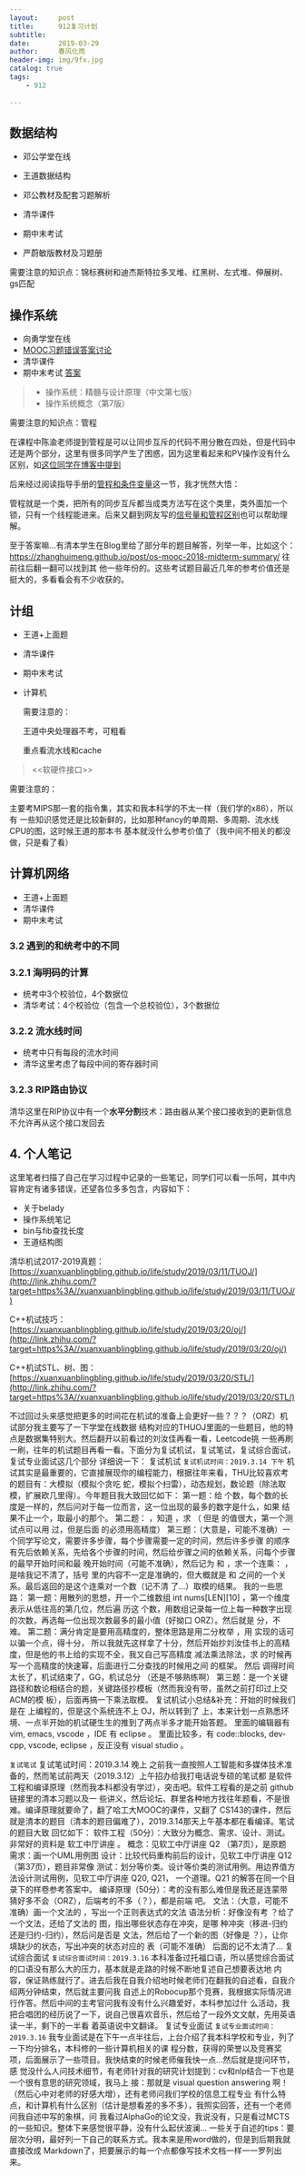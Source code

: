 ```yaml
---
layout:     post
title:      912复习计划
subtitle:   
date:       2019-03-29
author:     春风化雨
header-img: img/9fx.jpg
catalog: true
tags:
    - 912
    
---
```




##  数据结构

* 邓公学堂在线
* 王道数据结构

* 邓公教材及配套习题解析
* 清华课件
* 期中末考试
* 严蔚敏版教材及习题册

需要注意的知识点：锦标赛树和迪杰斯特拉多叉堆、红黑树、左式堆、伸展树、gs匹配

## 操作系统

* 向勇学堂在线
* [MOOC习题错误答案讨论](https://link.zhihu.com/?target=http%3A//www.xuetangx.com/courses/course-v1%3ATsinghuaX%2B30240243X%2Bsp/discussion/forum/i4x-TsinghuaX-30240243X-course-2015_T1/threads/5a30f5cef605ab5be700983f)
* 清华课件  
* 期中末考试  [答案](<https://zhanghuimeng.github.io/>)

> - 操作系统：精髓与设计原理（中文第七版）
> - 操作系统概念（第7版）

需要注意的知识点：管程

在课程中陈渝老师提到管程是可以让同步互斥的代码不用分散在四处，但是代码中还是两个部分，这里有很多同学产生了困惑，因为这里看起来和PV操作没有什么区别，如[这位同学在博客中提到](http://link.zhihu.com/?target=https%3A//www.cnblogs.com/kkkkkk/p/5543799.html)

后来经过阅读指导手册的[管程和条件变量](http://link.zhihu.com/?target=https%3A//chyyuu.gitbooks.io/ucore_os_docs/content/lab7/lab7_3_4_monitors.html)这一节，我才恍然大悟：

管程就是一个类，把所有的同步互斥都当成类方法写在这个类里，类外面加一个锁，只有一个线程能进来。后来又翻到网友写的[信号量和管程区别](http://link.zhihu.com/?target=https%3A//blog.csdn.net/ljbdream00/article/details/83501948)也可以帮助理解。

至于答案嘛...有清本学生在Blog里给了部分年的题目解答，列举一年，比如这个： https://zhanghuimeng.github.io/post/os-mooc-2018-midterm-summary/ 往前往后翻一翻可以找到其 他一些年份的。这些考试题目最近几年的参考价值还是挺大的，多看看会有不少收获的。 

## 计组

* 王道+上面题

* 清华课件

* 期中末考试

* 计算机

  需要注意的：

  王道中央处理器不考，可粗看

  重点看流水线和cache

> <<软硬件接口>>

需要注意的：

​	主要考MIPS那一套的指令集，其实和我本科学的不太一样（我们学的x86），所以有 一些知识感觉还是比较新鲜的，比如那种fancy的单周期、多周期、流水线CPU的图，这时候王道的那本书 基本就没什么参考价值了（我中间不相关的都没做，只是看了看）

## 计算机网络

* 王道+上面题
* 清华课件
* 期中末考试





### 3.2 遇到的和统考中的不同

### 3.2.1 海明码的计算

- 统考中3个校验位，4个数据位
- 清华考试：4个校验位（包含一个总校验位），3个数据位

### 3.2.2 流水线时间

- 统考中只有每段的流水时间
- 清华这里考虑了每段中间的寄存器时间

### 3.2.3 RIP路由协议

清华这里在RIP协议中有一个**水平分割**技术：路由器从某个接口接收到的更新信息不允许再从这个接口发回去

## 4. 个人笔记

这里笔者扫描了自己在学习过程中记录的一些笔记，同学们可以看一乐呵，其中内容肯定有诸多错误，还望各位多多包含，内容如下：

- 关于belady
- 操作系统笔记
- bin与fib查找长度
- 王道结构图



清华机试2017-2019真题：[https://xuanxuanblingbling.github.io/life/study/2019/03/11/TUOJ/](http://link.zhihu.com/?target=https%3A//xuanxuanblingbling.github.io/life/study/2019/03/11/TUOJ/)

C++机试技巧：[https://xuanxuanblingbling.github.io/life/study/2019/03/20/oj/](http://link.zhihu.com/?target=https%3A//xuanxuanblingbling.github.io/life/study/2019/03/20/oj/)

C++机试STL、树、图：[https://xuanxuanblingbling.github.io/life/study/2019/03/20/STL/](http://link.zhihu.com/?target=https%3A//xuanxuanblingbling.github.io/life/study/2019/03/20/STL/)





不过回过头来感觉把更多的时间花在机试的准备上会更好一些？？？（ORZ）机试部分我主要写了一下学堂在线数据 结构对应的THUOJ里面的一些题目，他的特点是数据集特别大。然后翻开以前看过的刘汝佳再看一看，Leetcode挑 一些再刷一刷，往年的机试题目再看一看。下面分为复试机试，复试笔试，复试综合面试，复试专业面试这几个部分 详细说一下： 复试机试 
`复试机试时间：2019.3.14 下午`
机试其实是最重要的，它直接展现你的编程能力，根据往年来看，THU比较喜欢考的题目有：大模拟（模拟个贪吃 蛇，模拟个扫雷），动态规划，数论题（除法取模，扩展欧几里得）。今年题目我大致回忆如下：
第一题：给  个数，每个数的长度是一样的，然后问对于每一位而言，这一位出现的最多的数字是什么，如果 结果不止一个，取最小的那个。 第二题： ，知道  ，求 （ 但是  的值很大，第一个测试点可以用  过，但是后面 的必须用高精度） 第三题：（大意是，可能不准确）一个同学写论文，需要许多步骤，每个步骤需要一定的时间，然后许多步骤 的顺序有先后依赖关系，先给各个步骤的时间，然后给步骤之间的依赖关系，问每个步骤的最早开始时间和最 晚开始时间（可能不准确），然后记为  和  ，求一个连乘： ， 是啥我记不清了，括号 里的内容不一定是准确的，但大概就是  和  之间的一个关系。最后返回的是这个连乘对一个数（记不清 了...）取模的结果。
我的一些思路：
第一题：用散列的思想，开一个二维数组 int nums[LEN][10] ，第一个维度表示从低往高的第几位，然后遍 历这  个数，用数组记录每一位上每一种数字出现的次数，再选每一位出现次数最多的最小值（好拗口 ORZ）。然后就是  分，不难。 第二题：满分肯定是要用高精度的，整体思路是用二分枚举 ，用  实现的话可以骗一个点，得十分， 所以我就先这样拿了十分，然后开始抄刘汝佳书上的高精度，但是他的书上给的实现不全，我又自己写高精度 减法乘法除法，求  的时候再写一个高精度的快速幂，后面进行二分查找的时候用之间  的框架。 然后  调得时间太长了，机试结束了，GG，机试总分  （还是不够熟练啊） 第三题：是一个关键路径和数论相结合的题，关键路径抄模板（然而我没有带，虽然之前打印过上交ACM的模 板），后面再搞一下乘法取模。
复试机试小总结&补充：开始的时候我们是在  上编程的，但是这个系统连不上 OJ，所以转到了 上，本来计划一点熟悉环境、一点半开始的机试硬生生的推到了两点半多才能开始答题。 里面的编辑器有 vim, emacs, vscode ，IDE 有 eclipse 。 里面比较多，有 code::blocks, dev-cpp, vscode, eclipse ，反正没有 visual studio 。

 `复试笔试` 
复试笔试时间：2019.3.14 晚上 之前我一直按照人工智能和多媒体技术准备的，然而笔试前两天（2019.3.12）上午招办给我打电话说专硕的笔试都 是软件工程和编译原理（然而我本科都没有学过），突击吧。软件工程看的是之前 github 链接里的清本习题以及一 些讲义，然后论坛、群里各种地方找往年题看，不是很难。编译原理就要命了，翻了哈工大MOOC的课件，又翻了 CS143的课件，然后就是清本的题目（清本的题目偏难了），2019.3.14那天上午基本都在看编译。笔试的题目大致 回忆如下：
软件工程（50分）：大致分为概念、需求、设计、测试。非常好的资料是 软工中厅讲座 。 概念：见软工中厅讲座 Q2 （第7页），是原题 需求：画一个UML用例图 设计：比较代码重构前后的设计，见软工中厅讲座 Q12 （第37页），题目非常像 测试：划分等价类。设计等价类的测试用例。用边界值方法设计测试用例，见软工中厅讲座 Q20, Q21， 一个道理。Q21 的解答在同一个目录下的样卷参考答案中。 编译原理（50分）：考的没有那么难但是我还是连蒙带猜好多不会（ORZ），后端考的不多（？），都是前端 吧。 文法：（大意，可能不准确）画一个文法的 ，写出一个正则表达式的文法 语法分析：好像没有考  ？给了一个文法，还给了文法的  图，指出哪些状态存在冲突，是哪 种冲突（移进-归约还是归约-归约），然后问是否是  文法，然后给了一个新的图（好像是 
？），让你填缺少的状态，写出冲突的状态对应的  表（可能不准确） 后面的记不太清了... 复试综合面试 
`复试综合面试时间：2019.3.16`
本科准备过托福口语，所以感觉综合面试的口语没有那么大的压力，基本就是走路的时候不断地复述自己想要表达地 内容，保证熟练就行了。进去后我在自我介绍地时候老师们在翻我的自述看，自我介绍两分钟结束，然后就主要问我 自述上的Robocup那个竞赛，我根据实际情况进行作答。然后中间的主考官问我有没有什么兴趣爱好，本科参加过什 么活动，我把合唱团的经历说了一下，说自己很喜欢音乐，然后给了一段外文文献，先用英语读一半，剩下的一半看 着英语说中文翻译。 复试专业面试 
`复试专业面试时间：2019.3.16`
我专业面试是在下午一点半往后，上台介绍了我本科学校和专业，列了一下均分排名，本科修的一些计算机相关的课 程分数，获得的荣誉以及竞赛奖项，后面展示了一些项目。我快结束的时候老师催我快一点...然后就是提问环节，感 觉没什么人问技术细节，有老师针对我的研究计划提到：cv和nlp结合一下也是一个很有意思的研究领域，我马上 接：那就是 visual question answering 啊！（然后心中对老师的好感大增），还有老师问我们学校的信息工程专业 有什么特点，和计算机有什么区别（估计是想看差的多不多），我照实回答，还有一个老师问我自述中写的象棋，问 我看过AlphaGo的论文没，我说没有，只是看过MCTS的一些知识。整体下来感觉很平静，没有什么起伏波澜... 一些关于自述的tips：要层次分明，最好列一下自己的联系方式。我本来是用word做的，但是到后期我就直接改成 Markdown了，把要展示的每一个点都像写技术文档一样一一罗列出来。 